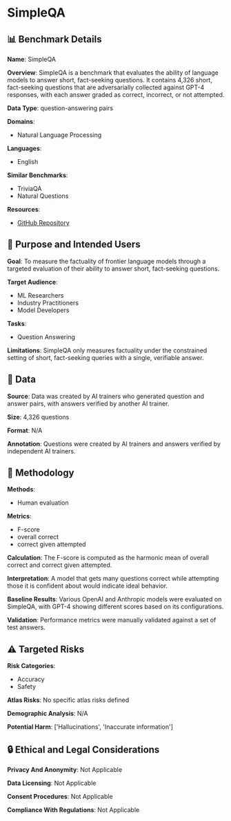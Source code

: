 # SimpleQA

## 📊 Benchmark Details

**Name**: SimpleQA

**Overview**: SimpleQA is a benchmark that evaluates the ability of language models to answer short, fact-seeking questions. It contains 4,326 short, fact-seeking questions that are adversarially collected against GPT-4 responses, with each answer graded as correct, incorrect, or not attempted.

**Data Type**: question-answering pairs

**Domains**:
- Natural Language Processing

**Languages**:
- English

**Similar Benchmarks**:
- TriviaQA
- Natural Questions

**Resources**:
- [GitHub Repository](https://github.com/openai/simple-evals)

## 🎯 Purpose and Intended Users

**Goal**: To measure the factuality of frontier language models through a targeted evaluation of their ability to answer short, fact-seeking questions.

**Target Audience**:
- ML Researchers
- Industry Practitioners
- Model Developers

**Tasks**:
- Question Answering

**Limitations**: SimpleQA only measures factuality under the constrained setting of short, fact-seeking queries with a single, verifiable answer.

## 💾 Data

**Source**: Data was created by AI trainers who generated question and answer pairs, with answers verified by another AI trainer.

**Size**: 4,326 questions

**Format**: N/A

**Annotation**: Questions were created by AI trainers and answers verified by independent AI trainers.

## 🔬 Methodology

**Methods**:
- Human evaluation

**Metrics**:
- F-score
- overall correct
- correct given attempted

**Calculation**: The F-score is computed as the harmonic mean of overall correct and correct given attempted.

**Interpretation**: A model that gets many questions correct while attempting those it is confident about would indicate ideal behavior.

**Baseline Results**: Various OpenAI and Anthropic models were evaluated on SimpleQA, with GPT-4 showing different scores based on its configurations.

**Validation**: Performance metrics were manually validated against a set of test answers.

## ⚠️ Targeted Risks

**Risk Categories**:
- Accuracy
- Safety

**Atlas Risks**:
No specific atlas risks defined

**Demographic Analysis**: N/A

**Potential Harm**: ['Hallucinations', 'Inaccurate information']

## 🔒 Ethical and Legal Considerations

**Privacy And Anonymity**: Not Applicable

**Data Licensing**: Not Applicable

**Consent Procedures**: Not Applicable

**Compliance With Regulations**: Not Applicable
